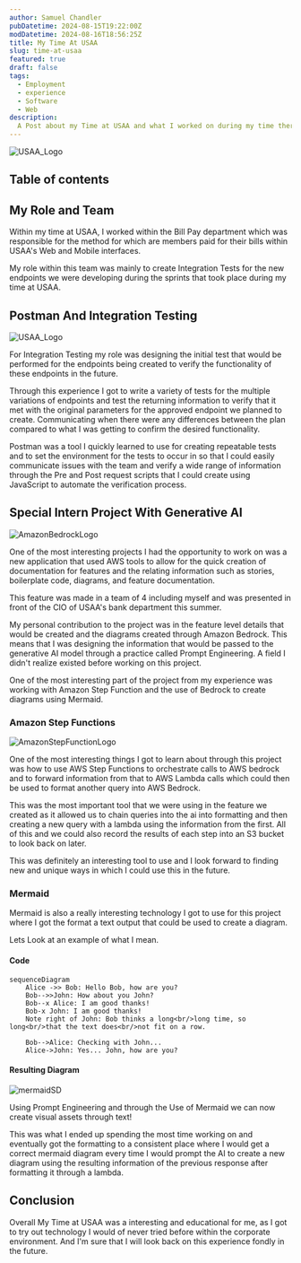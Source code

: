 ```yaml
---
author: Samuel Chandler
pubDatetime: 2024-08-15T19:22:00Z
modDatetime: 2024-08-16T18:56:25Z
title: My Time At USAA 
slug: time-at-usaa
featured: true
draft: false
tags:
  - Employment
  - experience
  - Software
  - Web
description:
  A Post about my Time at USAA and what I worked on during my time there.
---
```


![USAA_Logo](assets/images/USAA-logo.png)

## Table of contents

## My Role and Team
Within my time at USAA, I worked within the Bill Pay department which was responsible for the method for which are members paid for their bills within USAA's Web and Mobile interfaces. 

My role within this team was mainly to create Integration Tests for the new endpoints we were developing during the sprints that took place during my time at USAA.

## Postman And Integration Testing 

![USAA_Logo](assets/images/Postman-Logo.png)

For Integration Testing my role was designing the initial test that would be performed for the endpoints being created to verify the functionality of these endpoints in the future. 

Through this experience I got to write a variety of tests for the multiple variations of endpoints and test the returning information to verify that it met with the original parameters for the approved endpoint we planned to create. Communicating when there were any differences between the plan compared to what I was getting to confirm the desired functionality. 

Postman was a tool I quickly learned to use for creating repeatable tests and to set the environment for the tests to occur in so that I could easily communicate issues with the team and verify a wide range of information through the Pre and Post request scripts that I could create using JavaScript to automate the verification process.

## Special Intern Project With Generative AI 

![AmazonBedrockLogo](assets/images/AmazonBedrockLogo.webp)

One of the most interesting projects I had the opportunity to work on was a new application that used AWS tools to allow for the quick creation of documentation for features and the relating information such as stories, boilerplate code, diagrams, and feature documentation. 

This feature was made in a team of 4 including myself and was presented in front of the CIO of USAA's bank department this summer.

My personal contribution to the project was in the feature level details that would be created and the diagrams created through Amazon Bedrock. This means that I was  designing the information that would be passed to the generative AI model through a practice called Prompt Engineering. A field I didn't realize existed before working on this project. 

One of the most interesting part of the project from my experience was working with Amazon Step Function and the use of Bedrock to create diagrams using Mermaid.

### Amazon Step Functions
![AmazonStepFunctionLogo](assets/images/StepFunctionLogo.jpg)

One of the most interesting things I got to learn about through this project was how to use AWS Step Functions to orchestrate calls to AWS bedrock and to forward information from that to AWS Lambda calls which could then be used to format another query into AWS Bedrock. 

This was the most important tool that we were using in the feature we created as it allowed us to chain queries into the ai into formatting and then creating a new query with a lambda using the information from the first. All of this and we could also record the results of each step into an S3 bucket to look back on later.  

This was definitely an interesting tool to use and I look forward to finding new and unique ways in which I could use this in the future. 

### Mermaid

Mermaid is also a really interesting technology I got to use for this project where I got the format a text output that could be used to create a diagram. 

Lets Look at an example of what I mean. 
#### Code
```
sequenceDiagram
    Alice ->> Bob: Hello Bob, how are you?
    Bob-->>John: How about you John?
    Bob--x Alice: I am good thanks!
    Bob-x John: I am good thanks!
    Note right of John: Bob thinks a long<br/>long time, so long<br/>that the text does<br/>not fit on a row.

    Bob-->Alice: Checking with John...
    Alice->John: Yes... John, how are you?
```

#### Resulting Diagram
![mermaidSD](assets/images/MermaidResult.png)

Using Prompt Engineering and through the Use of Mermaid we can now create visual assets through text! 

This was what I ended up spending the most time working on and eventually got the formatting to a consistent place where I would get a correct mermaid diagram every time I would prompt the AI to create a new diagram using the resulting information of the previous response after formatting it through a lambda. 

## Conclusion 
Overall My Time at USAA was a interesting and educational for me, as I got to try out technology I would of never tried before within the corporate environment. And I'm sure that I will look back on this experience fondly in the future.